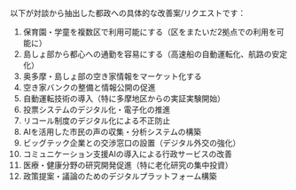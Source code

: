 以下が対談から抽出した都政への具体的な改善案/リクエストです：

1. 保育園・学童を複数区で利用可能にする（区をまたいだ2拠点での利用を可能に）
2. 島しょ部から都心への通勤を容易にする（高速船の自動運転化、航路の安定化）
3. 奥多摩・島しょ部の空き家情報をマーケット化する
4. 空き家バンクの整備と情報公開の促進
5. 自動運転技術の導入（特に多摩地区からの実証実験開始）
6. 投票システムのデジタル化・電子化の推進
7. リコール制度のデジタル化による不正防止
8. AIを活用した市民の声の収集・分析システムの構築
9. ビッグテック企業との交渉窓口の設置（デジタル外交の強化）
10. コミュニケーション支援AIの導入による行政サービスの改善
11. 医療・健康分野の研究開発促進（特に老化研究の集中投資）
12. 政策提案・議論のためのデジタルプラットフォーム構築